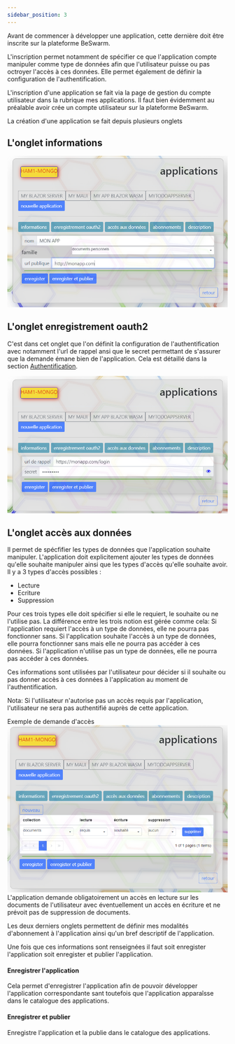 ```yaml
---
sidebar_position: 3
---
```


Avant de commencer à développer une application, cette dernière doit être inscrite sur la plateforme BeSwarm.

L'inscription permet notamment de spécifier ce que l'application compte manipuler comme type de données afin que
l'utilisateur puisse ou pas octroyer l'accès à ces données.
Elle permet également de définir la configuration de l'authentification.

L'inscription d'une application se fait via la page de gestion du compte utilisateur dans la rubrique mes applications.
Il faut bien évidemment au préalable avoir crée un compte utilisateur sur la plateforme BeSwarm.

La création d'une application se fait depuis plusieurs onglets

## L'onglet informations
![Creeapp1](img/creeapp1.png)

## L'onglet enregistrement oauth2
C'est dans cet onglet que l'on définit la configuration de l'authentification avec notamment l'url de rappel ansi que
le secret permettant de s'assurer que la demande émane bien de l'application.
Cela est détaillé dans la section [Authentification](/docs/DevApps/NotionsDeBase/Authentification).

![Creeapp2](img/creeapp2.png)

## L'onglet accès aux données
Il permet de spécfifier les types de données que l'application souhaite manipuler.
L'application doit explicitement ajouter les types de données qu'elle souhaite manipuler ainsi que les types d'accès qu'elle souhaite avoir.
Il y a 3 types d'accès possibles :
* Lecture 
* Ecriture
* Suppression

Pour ces trois types elle doit spécifier si elle le requiert, le souhaite ou ne l'utilise pas.
La différence entre les trois notion est gérée comme cela:
Si l'application requiert l'accès à un type de données, elle ne pourra pas fonctionner sans.
Si l'application souhaite l'accès à un type de données, elle pourra fonctionner sans mais elle ne pourra pas accéder à ces données.
Si l'application n'utilise pas un type de données, elle ne pourra pas accéder à ces données.

Ces informations sont utilisées par l'utilisateur pour décider si il souhaite ou pas donner accès à ces données à l'application au moment de l'authentification.

Nota: Si l'utilisateur n'autorise pas un accès requis par l'application, l'utilisateur ne sera pas authentifié auprès de cette application.

Exemple de demande d'accès
![Creeapp3](img/creeapp3.png)
L'application demande obligatoirement un accès en lecture sur les documents de l'utilisateur avec éventuellement un accès en écriture et ne
prévoit pas de suppression de documents.


Les deux derniers onglets permettent de définir mes modalités d'abonnement à l'application ainsi qu'un bref descriptif de l'application.

Une fois que ces informations sont renseignées il faut soit enregister l'application soit enregister et publier l'application.

#### Enregistrer l'application	
Cela permet d'enregistrer l'application afin de pouvoir développer l'application correspondante sant toutefois que l'application apparaîsse dans
le catalogue des applications.

#### Enregistrer et publier
Enregistre l'application et la publie dans le catalogue des applications.


